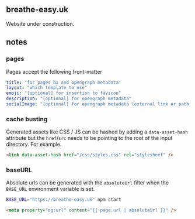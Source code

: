 ## breathe-easy.uk

Website under construction.

## notes

### pages

Pages accept the following front-matter

```yaml
title: "for pages h1 and opengraph metadata"
layout: "which template to use"
emoji: "[optional] for insertion to favicon"
description: "[optional] for opengraph metadata"
socialImage: "[optional] for opengraph metadata (external link or path to file)"
```

### cache busting

Generated assets like CSS / JS can be hashed by adding a `data-asset-hash` attribute but the `href`/`src` needs to be pointing to the root of the input directory. For example.

```html
<link data-asset-hash href="/css/styles.css" rel="stylesheet" />
```

### baseURL

Absolute urls can be generated with the `absoluteUrl` filter when the `BASE_URL` environment variable is set.

```sh
BASE_URL="https://breathe-easy.uk" npm start
```

```html
<meta property="og:url" content="{{ page.url | absoluteUrl }}" />
```
